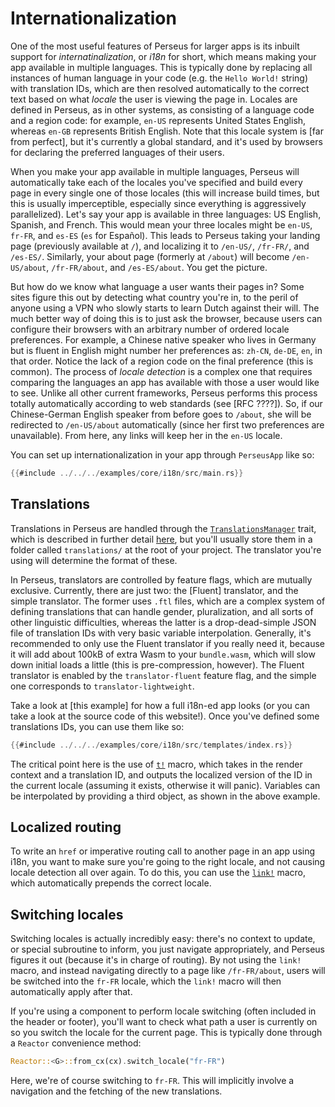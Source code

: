 # Internationalization

One of the most useful features of Perseus for larger apps is its inbuilt support for *internatinalization*, or *i18n* for short, which means making your app available in multiple languages. This is typically done by replacing all instances of human language in your code (e.g. the `Hello World!` string) with translation IDs, which are then resolved automatically to the correct text based on what *locale* the user is viewing the page in. Locales are defined in Perseus, as in other systems, as consisting of a language code and a region code: for example, `en-US` represents United States English, whereas `en-GB` represents British English. Note that this locale system is [far from perfect], but it's currently a global standard, and it's used by browsers for declaring the preferred languages of their users.

When you make your app available in multiple languages, Perseus will automatically take each of the locales you've specified and build every page in every single one of those locales (this will increase build times, but this is usually imperceptible, especially since everything is aggressively parallelized). Let's say your app is available in three languages: US English, Spanish, and French. This would mean your three locales might be `en-US`, `fr-FR`, and `es-ES` (`es` for Español). This leads to Perseus taking your landing page (previously available at `/`), and localizing it to `/en-US/`, `/fr-FR/`, and `/es-ES/`. Similarly, your about page (formerly at `/about`) will become `/en-US/about`, `/fr-FR/about`, and `/es-ES/about`. You get the picture.

But how do we know what language a user wants their pages in? Some sites figure this out by detecting what country you're in, to the peril of anyone using a VPN who slowly starts to learn Dutch against their will. The much better way of doing this is to just ask the browser, because users can configure their browsers with an arbitrary number of ordered locale preferences. For example, a Chinese native speaker who lives in Germany but is fluent in English might number her preferences as: `zh-CN`, `de-DE`, `en`, in that order. Notice the lack of a region code on the final preference (this is common). The process of *locale detection* is a complex one that requires comparing the languages an app has available with those a user would like to see. Unlike all other current frameworks, Perseus performs this process totally automatically according to web standards (see [RFC ????]). So, if our Chinese-German English speaker from before goes to `/about`, she will be redirected to `/en-US/about` automatically (since her first two preferences are unavailable). From here, any links will keep her in the `en-US` locale.

You can set up internationalization in your app through `PerseusApp` like so:

```rust
{{#include ../../../examples/core/i18n/src/main.rs}}
```

## Translations

Translations in Perseus are handled through the [`TranslationsManager`](=i18n/trait.TranslationsManager@perseus) trait, which is described in further detail [here](:fundamentals/perseus-app), but you'll usually store them in a folder called `translations/` at the root of your project. The translator you're using will determine the format of these.

In Perseus, translators are controlled by feature flags, which are mutually exclusive. Currently, there are just two: the [Fluent] translator, and the simple translator. The former uses `.ftl` files, which are a complex system of defining translations that can handle gender, pluralization, and all sorts of other linguistic difficulties, whereas the latter is a drop-dead-simple JSON file of translation IDs with very basic variable interpolation. Generally, it's recommended to only use the Fluent translator if you really need it, because it will add about 100kB of extra Wasm to your `bundle.wasm`, which will slow down initial loads a little (this is pre-compression, however). The Fluent translator is enabled by the `translator-fluent` feature flag, and the simple one corresponds to `translator-lightweight`.

Take a look at [this example] for how a full i18n-ed app looks (or you can take a look at the source code of this website!). Once you've defined some translations IDs, you can use them like so:

```rust
{{#include ../../../examples/core/i18n/src/templates/index.rs}}
```

The critical point here is the use of [`t!`](=prelude/macro.t@perseus) macro, which takes in the render context and a translation ID, and outputs the localized version of the ID in the current locale (assuming it exists, otherwise it will panic). Variables can be interpolated by providing a third object, as shown in the above example.

## Localized routing

To write an `href` or imperative routing call to another page in an app using i18n, you want to make sure you're going to the right locale, and not causing locale detection all over again. To do this, you can use the [`link!`](=prelude/macro.link@perseus) macro, which automatically prepends the correct locale.

## Switching locales

Switching locales is actually incredibly easy: there's no context to update, or special subroutine to inform, you just navigate appropriately, and Perseus figures it out (because it's in charge of routing). By not using the `link!` macro, and instead navigating directly to a page like `/fr-FR/about`, users will be switched into the `fr-FR` locale, which the `link!` macro will then automatically apply after that.

If you're using a component to perform locale switching (often included in the header or footer), you'll want to check what path a user is currently on so you switch the locale for the current page. This is typically done through a `Reactor` convenience method:

```rust
Reactor::<G>::from_cx(cx).switch_locale("fr-FR")
```

Here, we're of course switching to `fr-FR`. This will implicitly involve a navigation and the fetching of the new translations.
